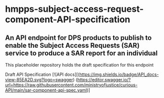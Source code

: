 # hmpps-subject-access-request-component-API-specification

## An API endpoint for DPS products to publish to enable the Subject Access Requests (SAR) service to produce a SAR report for an individual

This placeholder repository holds the draft specification for this endpoint

Draft API Specification [![API docs][(https://img.shields.io/badge/API_docs-view-85EA2D.svg?logo=swagger)
(https://editor.swagger.io/?url=https://raw.githubusercontent.com/ministryofjustice/curious-API/main/sar-component-api-spec.yaml)]

